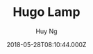 ---
title: Hugo Lamp
github: https://github.com/huyb1991/hugo-lamp
demo: https://themes.gohugo.io/theme/hugo-lamp/
author: Huy Ng
ssg:
  - Hugo
cms:
  - No Cms
date: 2018-05-28T08:10:44.000Z
github_branch: master
description: A light Hugo AMP responsive theme for blogger ⚡.
stale: false
---